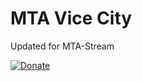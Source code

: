 # MTA Vice City

Updated for MTA-Stream

[![Donate](https://img.shields.io/badge/Donate-PayPal-green.svg)](https://www.paypal.me/BlueJayL)
